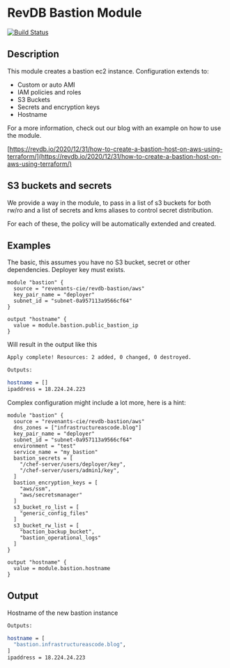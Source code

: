 RevDB Bastion Module
================

[![Build Status](https://travis-ci.com/revenants-cie/terraform-aws-revdb-bastion.svg?branch=master)](https://travis-ci.com/revenants-cie/terraform-aws-revdb-bastion)

Description
-----------

This module creates a bastion ec2 instance. Configuration extends to:

* Custom or auto AMI
* IAM policies and roles
* S3 Buckets
* Secrets and encryption keys
* Hostname

For a more information, check out our blog with an example on how to use the module.

[https://revdb.io/2020/12/31/how-to-create-a-bastion-host-on-aws-using-terraform/](https://revdb.io/2020/12/31/how-to-create-a-bastion-host-on-aws-using-terraform/)

S3 buckets and secrets
----------------------
We provide a way in the module, to pass in a list of s3 buckets for both rw/ro and a list of
secrets and kms aliases to control secret distribution.

For each of these, the policy will be automatically extended and created.


Examples
--------

The basic, this assumes you have no S3 bucket, secret or other dependencies. Deployer key must exists.

```hcl
module "bastion" {
  source = "revenants-cie/revdb-bastion/aws"
  key_pair_name = "deployer"
  subnet_id = "subnet-0a957113a9566cf64"
}

output "hostname" {
  value = module.bastion.public_bastion_ip
}
```

Will result in the output like this

```bash
Apply complete! Resources: 2 added, 0 changed, 0 destroyed.

Outputs:

hostname = []
ipaddress = 18.224.24.223
```

Complex configuration might include a lot more, here is a hint:

```hcl
module "bastion" {
  source = "revenants-cie/revdb-bastion/aws"
  dns_zones = ["infrastructureascode.blog"]
  key_pair_name = "deployer"
  subnet_id = "subnet-0a957113a9566cf64"
  environment = "test"
  service_name = "my_bastion"
  bastion_secrets = [
    "/chef-server/users/deployer/key",
    "/chef-server/users/admin1/key",
  ]
  bastion_encryption_keys = [
    "aws/ssm",
    "aws/secretsmanager"
  ]
  s3_bucket_ro_list = [
    "generic_config_files"
  ]
  s3_bucket_rw_list = [
    "baction_backup_bucket",
    "bastion_operational_logs"
  ]
}

output "hostname" {
  value = module.bastion.hostname
}
```

Output
------

Hostname of the new bastion instance

```bash
Outputs:

hostname = [
  "bastion.infrastructureascode.blog",
]
ipaddress = 18.224.24.223
```

